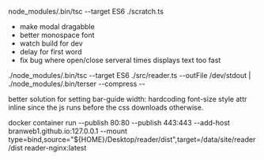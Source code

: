 node_modules/.bin/tsc --target ES6 ./scratch.ts

- make modal dragabble
- better monospace font
- watch build for dev
- delay for first word
- fix bug where open/close serveral times displays text too fast

./node_modules/.bin/tsc --target ES6 ./src/reader.ts --outFile /dev/stdout | ./node_modules/.bin/terser --compress --

better solution for setting bar-guide width: hardcoding font-size style attr inline since the js runs before the css downloads otherwise.

docker container run --publish 80:80 --publish 443:443 --add-host branweb1.github.io:127.0.0.1 --mount type=bind,source="${HOME}/Desktop/reader/dist",target=/data/site/reader/dist reader-nginx:latest